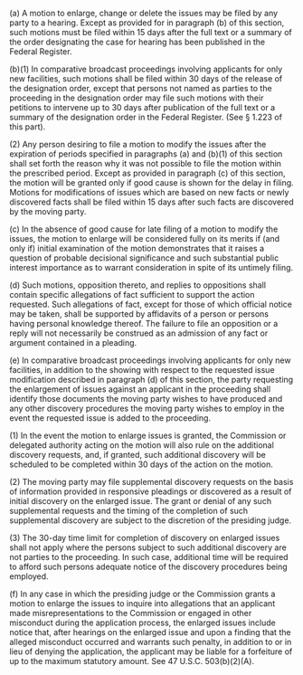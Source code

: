 (a) A motion to enlarge, change or delete the issues may be filed by any party to a hearing. Except as provided for in paragraph (b) of this section, such motions must be filed within 15 days after the full text or a summary of the order designating the case for hearing has been published in the Federal Register.
                

(b)(1) In comparative broadcast proceedings involving applicants for only new facilities, such motions shall be filed within 30 days of the release of the designation order, except that persons not named as parties to the proceeding in the designation order may file such motions with their petitions to intervene up to 30 days after publication of the full text or a summary of the designation order in the Federal Register. (See § 1.223 of this part).

(2) Any person desiring to file a motion to modify the issues after the expiration of periods specified in paragraphs (a) and (b)(1) of this section shall set forth the reason why it was not possible to file the motion within the prescribed period. Except as provided in paragraph (c) of this section, the motion will be granted only if good cause is shown for the delay in filing. Motions for modifications of issues which are based on new facts or newly discovered facts shall be filed within 15 days after such facts are discovered by the moving party.

(c) In the absence of good cause for late filing of a motion to modify the issues, the motion to enlarge will be considered fully on its merits if (and only if) initial examination of the motion demonstrates that it raises a question of probable decisional significance and such substantial public interest importance as to warrant consideration in spite of its untimely filing.

(d) Such motions, opposition thereto, and replies to oppositions shall contain specific allegations of fact sufficient to support the action requested. Such allegations of fact, except for those of which official notice may be taken, shall be supported by affidavits of a person or persons having personal knowledge thereof. The failure to file an opposition or a reply will not necessarily be construed as an admission of any fact or argument contained in a pleading.

(e) In comparative broadcast proceedings involving applicants for only new facilities, in addition to the showing with respect to the requested issue modification described in paragraph (d) of this section, the party requesting the enlargement of issues against an applicant in the proceeding shall identify those documents the moving party wishes to have produced and any other discovery procedures the moving party wishes to employ in the event the requested issue is added to the proceeding.

(1) In the event the motion to enlarge issues is granted, the Commission or delegated authority acting on the motion will also rule on the additional discovery requests, and, if granted, such additional discovery will be scheduled to be completed within 30 days of the action on the motion.

(2) The moving party may file supplemental discovery requests on the basis of information provided in responsive pleadings or discovered as a result of initial discovery on the enlarged issue. The grant or denial of any such supplemental requests and the timing of the completion of such supplemental discovery are subject to the discretion of the presiding judge.

(3) The 30-day time limit for completion of discovery on enlarged issues shall not apply where the persons subject to such additional discovery are not parties to the proceeding. In such case, additional time will be required to afford such persons adequate notice of the discovery procedures being employed.

(f) In any case in which the presiding judge or the Commission grants a motion to enlarge the issues to inquire into allegations that an applicant made misrepresentations to the Commission or engaged in other misconduct during the application process, the enlarged issues include notice that, after hearings on the enlarged issue and upon a finding that the alleged misconduct occurred and warrants such penalty, in addition to or in lieu of denying the application, the applicant may be liable for a forfeiture of up to the maximum statutory amount. See 47 U.S.C. 503(b)(2)(A).

